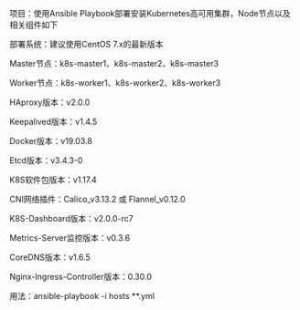 项目：使用Ansible Playbook部署安装Kubernetes高可用集群，Node节点以及相关组件如下

部署系统：建议使用CentOS 7.x的最新版本

Master节点：k8s-master1、k8s-master2、k8s-master3

Worker节点：k8s-worker1、k8s-worker2、k8s-worker3

HAproxy版本：v2.0.0

Keepalived版本：v1.4.5

Docker版本：v19.03.8

Etcd版本：v3.4.3-0

K8S软件包版本：v1.17.4

CNI网络插件：Calico_v3.13.2 或 Flannel_v0.12.0

K8S-Dashboard版本：v2.0.0-rc7

Metrics-Server监控版本：v0.3.6

CoreDNS版本：v1.6.5

Nginx-Ingress-Controller版本：0.30.0

用法：ansible-playbook -i hosts **.yml
